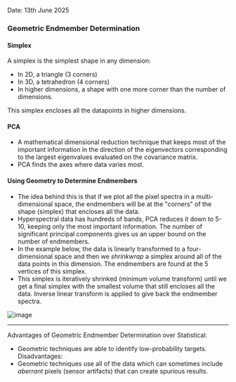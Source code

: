 Date: 13th June 2025

### Geometric Endmember Determination

#### Simplex

A simplex is the simplest shape in any dimension:
- In 2D, a triangle (3 corners)
- In 3D, a tetrahedron (4 corners)
- In higher dimensions, a shape with one more corner than the number of dimensions.

This simplex encloses all the datapoints in higher dimensions. 

#### PCA
- A mathematical dimensional reduction technique that keeps most of the important information in the direction of the eigenvectors corresponding to the largest eigenvalues evaluated on the covariance matrix.
- PCA finds the axes where data varies most.

#### Using Geometry to Determine Endmembers
- The idea behind this is that if we plot all the pixel spectra in a multi-dimensional space, the endmembers will be at the "corners" of the shape (simplex) that encloses all the data.
- Hyperspectral data has hundreds of bands, PCA reduces it down to 5-10, keeping only the most important information. The number of significant principal components gives us an upper bound on the number of endmembers.
- In the example below, the data is linearly transformed to a four-dimensional space and then we *shrinkwrap* a simplex around all of the data points in this dimension. The endmembers are found at the 5 vertices of this simplex.
- This simplex is iteratively shrinked (minimum volume transform) until we get a final simplex with the smallest volume that still encloses all the data. Inverse linear transform is applied to give back the endmember spectra.

![image](https://github.com/user-attachments/assets/f1468790-99d8-4d58-a4ab-8b3909389256)

---

Advantages of Geometric Endmember Determination over Statistical:
- Geometric techniques are able to identify low-probability targets.
Disadvantages:
- Geometric techniques use all of the data which can sometimes include *aberrant* pixels (sensor artifacts) that can create spurious results.
